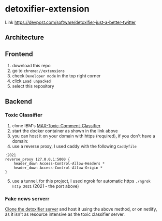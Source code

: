 # detoxifier-extension
Link https://devpost.com/software/detoxifier-just-a-better-twitter

## Architecture

## Frontend

1. download this repo
2. go to `chrome://extensions`
3. check `Developer mode` in the top right corner
4. click `Load unpacked`
5. select this repository

## Backend

### Toxic Classifier

1. clone IBM's [MAX-Toxic-Comment-Classifier](https://github.com/IBM/MAX-Toxic-Comment-Classifier)
2. start the docker container as shown in the link above
3. you can host it on your domain with https (required), if you don't have a domain:
4. use a reverse proxy, I used caddy with the following `Caddyfile`
```
:2021
reverse_proxy 127.0.0.1:5000 {
    header_down Access-Control-Allow-Headers *
    header_down Access-Control-Allow-Origin *
}
```
5. use a tunnel, for this project, I used ngrok for automatic https `./ngrok http 2021` (2021 - the port above)

### Fake news serverr
[Clone the detoxifier server](https://github.com/calinbiberea/detoxifier-server) and host it using the above method, or on netlify, 
as it isn't as resource intensive as the toxic classifier server.
